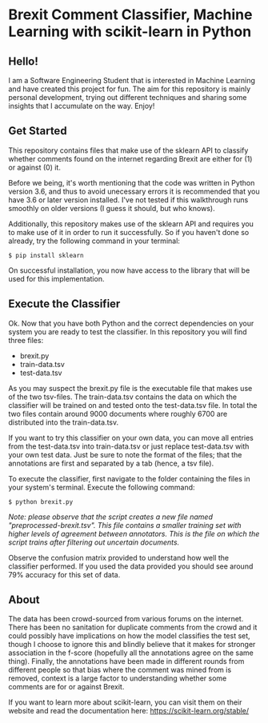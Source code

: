 # Brexit Comment Classifier, Machine Learning with scikit-learn in Python
## Hello!

I am a Software Engineering Student that is interested in Machine Learning and have created this project for fun. The aim for this repository is mainly personal development, trying out different techniques and sharing some insights that I accumulate on the way. Enjoy!

## Get Started

This repository contains files that make use of the sklearn API to classify whether comments found on the internet regarding Brexit are either for (1) or against (0) it.

Before we being, it's worth mentioning that the code was written in Python version 3.6, and thus to avoid unecessary errors it is recommended that you have 3.6 or later version installed. I've not tested if this walkthrough runs smoothly on older versions (I guess it should, but who knows).

Additionally, this repository makes use of the sklearn API and requires you to make use of it in order to run it successfully. So if you haven't done so already, try the following command in your terminal:
```
$ pip install sklearn
```
On successful installation, you now have access to the library that will be used for this implementation.

## Execute the Classifier
Ok. Now that you have both Python and the correct dependencies on your system you are ready to test the classifier. In this repository you will find three files:

- brexit.py
- train-data.tsv
- test-data.tsv

As you may suspect the brexit.py file is the executable file that makes use of the two tsv-files. The train-data.tsv contains the data on which the classifier will be trained on and tested onto the test-data.tsv file. In total the two files contain around 9000 documents where roughly 6700 are distributed into the train-data.tsv. 

If you want to try this classifier on your own data, you can move all entries from the test-data.tsv into train-data.tsv or just replace test-data.tsv with your own test data. Just be sure to note the format of the files; that the annotations are first and separated by a tab (hence, a tsv file).

To execute the classifier, first navigate to the folder containing the files in your system's terminal. Execute the following command:
```
$ python brexit.py
```
*Note: please observe that the script creates a new file named "preprocessed-brexit.tsv". This file contains a smaller training set with higher levels of agreement between annotators. This is the file on which the script trains after filtering out uncertain documents.*

Observe the confusion matrix provided to understand how well the classifier performed. If you used the data provided you should see around 79% accuracy for this set of data.

## About
The data has been crowd-sourced from various forums on the internet. There has been no sanitation for duplicate comments from the crowd and it could possibly have implications on how the model classifies the test set, though I choose to ignore this and blindly believe that it makes for stronger association in the f-score (hopefully all the annotations agree on the same thing). Finally, the annotations have been made in different rounds from different people so that bias where the comment was mined from is removed, context is a large factor to understanding whether some comments are for or against Brexit.

If you want to learn more about scikit-learn, you can visit them on their website and read the documentation here: https://scikit-learn.org/stable/
